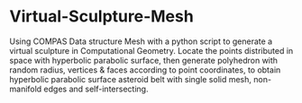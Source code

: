 # Virtual-Sculpture-Mesh
Using COMPAS Data structure Mesh with a python script to generate a virtual sculpture in Computational Geometry. 
Locate the points distributed in space with hyperbolic parabolic surface, then generate polyhedron with random radius, vertices & faces according to point coordinates, to obtain hyperbolic parabolic surface asteroid belt with single solid mesh, non-manifold edges and self-intersecting.
